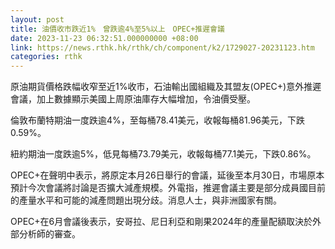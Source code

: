 ```yaml
---
layout: post
title: 油價收市跌近1%　曾跌逾4%至5%以上　OPEC+推遲會議
date: 2023-11-23 06:32:51.000000000 +08:00
link: https://news.rthk.hk/rthk/ch/component/k2/1729027-20231123.htm
categories: rthk
---
```


原油期貨價格跌幅收窄至近1%收市，石油輸出國組織及其盟友(OPEC+)意外推遲會議，加上數據顯示美國上周原油庫存大幅增加，令油價受壓。

倫敦布蘭特期油一度跌逾4%，至每桶78.41美元，收報每桶81.96美元，下跌0.59%。

紐約期油一度跌逾5%，低見每桶73.79美元，收報每桶77.1美元，下跌0.86%。

OPEC+在聲明中表示，將原定本月26日舉行的會議，延後至本月30日，市場原本預計今次會議將討論是否擴大減產規模。外電指，推遲會議主要是部分成員國目前的產量水平和可能的減產問題出現分歧。消息人士，與非洲國家有關。

OPEC+在6月會議後表示，安哥拉、尼日利亞和剛果2024年的產量配額取決於外部分析師的審查。
